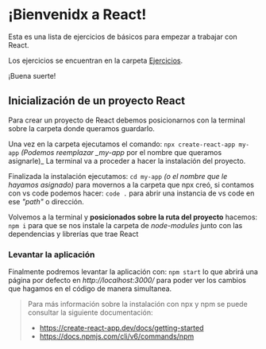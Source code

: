 # ¡Bienvenidx a React!

Esta es una lista de ejercicios de básicos para empezar a trabajar con React.

Los ejercicios se encuentran en la carpeta [Ejercicios](https://github.com/goraprial/react-practice/tree/main/Ejercicios).

¡Buena suerte!

## Inicialización de un proyecto React

Para crear un proyecto de React debemos posicionarnos con la terminal sobre la carpeta donde queramos guardarlo.

Una vez en la carpeta ejecutamos el comando:
`npx create-react-app my-app`
_(Podemos reemplazar \_my-app_ por el nombre que queramos asignarle)\_
La terminal va a proceder a hacer la instalación del proyecto.

Finalizada la instalación ejecutamos:
`cd my-app` _(o el nombre que le hayamos asignado)_
para movernos a la carpeta que npx creó, si contamos con vs code podemos hacer:
`code .` para abrir una instancia de vs code en ese _"path"_ o dirección.

Volvemos a la terminal y **posicionados sobre la ruta del proyecto** hacemos:
`npm i` para que se nos instale la carpeta de _node-modules_ junto con las dependencias y librerías que trae React

### Levantar la aplicación

Finalmente podremos levantar la aplicación con:
`npm start` lo que abrirá una página por defecto en _http://localhost:3000/_ para poder ver los cambios que hagamos en el código de manera simultanea.

> Para más información sobre la instalación con npx y npm se puede consultar la siguiente documentación:
>
> - https://create-react-app.dev/docs/getting-started
> - https://docs.npmjs.com/cli/v6/commands/npm
